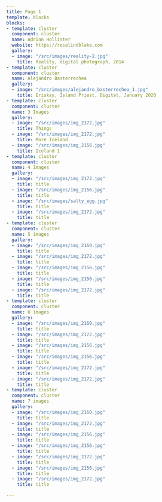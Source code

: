 ```yaml
---
title: Page 1
template: blocks
blocks:
- template: cluster
  component: cluster
  name: Adrian Hollister
  website: https://rosalindblake.com
  gallery:
  - image: "/src/images/reality-2.jpg"
    title: Reality, digital photograph, 2014
- template: cluster
  component: cluster
  name: Alejandro Basterrechea
  gallery:
  - image: "/src/images/alejandro_basterrechea_1.jpg"
    title: Eriskay, Island Priest, Digital, January 2020
- template: cluster
  component: cluster
  name: 3 Images
  gallery:
  - image: "/src/images/img_2172.jpg"
    title: Things
  - image: "/src/images/img_2172.jpg"
    title: More Iceland
  - image: "/src/images/img_2156.jpg"
    title: Iceland 1
- template: cluster
  component: cluster
  name: 4 Images
  gallery:
  - image: "/src/images/img_2172.jpg"
    title: title
  - image: "/src/images/img_2156.jpg"
    title: title
  - image: "/src/images/salty_egg.jpg"
    title: title
  - image: "/src/images/img_2172.jpg"
    title: title
- template: cluster
  component: cluster
  name: 5 images
  gallery:
  - image: "/src/images/img_2160.jpg"
    title: title
  - image: "/src/images/img_2172.jpg"
    title: title
  - image: "/src/images/img_2156.jpg"
    title: title
  - image: "/src/images/img_2156.jpg"
    title: title
  - image: "/src/images/img_2172.jpg"
    title: title
- template: cluster
  component: cluster
  name: 6 images
  gallery:
  - image: "/src/images/img_2160.jpg"
    title: title
  - image: "/src/images/img_2172.jpg"
    title: title
  - image: "/src/images/img_2156.jpg"
    title: title
  - image: "/src/images/img_2156.jpg"
    title: title
  - image: "/src/images/img_2172.jpg"
    title: title
  - image: "/src/images/img_2172.jpg"
    title: title
- template: cluster
  component: cluster
  name: 7 images
  gallery:
  - image: "/src/images/img_2160.jpg"
    title: title
  - image: "/src/images/img_2172.jpg"
    title: title
  - image: "/src/images/img_2156.jpg"
    title: title
  - image: "/src/images/img_2156.jpg"
    title: title
  - image: "/src/images/img_2172.jpg"
    title: title
  - image: "/src/images/img_2156.jpg"
    title: title
  - image: "/src/images/img_2172.jpg"
    title: title

---
```

